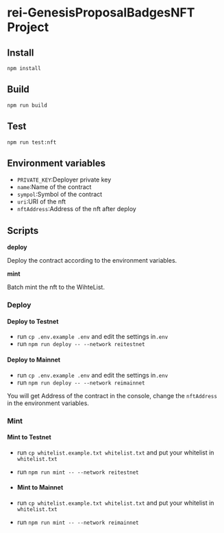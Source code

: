 # rei-GenesisProposalBadgesNFT Project


## Install
```shell
npm install
```
## Build
```shell
npm run build
```

## Test
```shell 
npm run test:nft
```
## Environment variables
- `PRIVATE_KEY`:Deployer private key
- `name`:Name of the contract
- `sympol`:Symbol of the contract
- `uri`:URI of the nft
- `nftAddress`:Address of the nft after deploy

## Scripts

**deploy**

Deploy the contract according to the environment variables.

**mint** 

Batch mint the nft to the WihteList.

### Deploy 

#### Deploy to Testnet
- run `cp .env.example .env` and edit the settings in`.env`
- run `npm run deploy -- --network reitestnet`

#### Deploy to Mainnet
- run `cp .env.example .env` and edit the settings in`.env`
- run `npm run deploy -- --network reimainnet`


You will get Address of the contract in the console, change the `nftAddress` in the environment variables.
### Mint

#### Mint to Testnet
- run `cp whitelist.example.txt whitelist.txt` and put your whitelist in `whitelist.txt`
- run `npm run mint -- --network reitestnet`
  
- #### Mint to Mainnet
- run `cp whitelist.example.txt whitelist.txt` and put your whitelist in `whitelist.txt`
- run `npm run mint -- --network reimainnet`